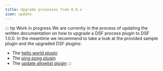 ```yaml
---
title: Upgrade processes from 0.9.x
icon: update
---
```

::: tip Work in progress
We are currently in the process of updating the written documentation on how to upgrade a DSF process plugin to DSF 1.0.0. In the meantime we recommend to take a look at the provided sample plugin and the upgraded DSF plugins:
- The [hello world plugin](https://github.com/datasharingframework/dsf-process-hello-world/tree/develop)
- The [ping pong plugin](https://github.com/datasharingframework/dsf-process-ping-pong)
- The [update allowlist plugin](https://github.com/datasharingframework/dsf-process-allow-list)
:::